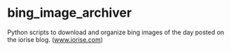 bing_image_archiver
===================

Python scripts to download and organize bing images of the day posted on the iorise blog. (www.iorise.com)
